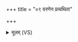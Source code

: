 +++
title = "०९ वरणेन प्रव्यथिता"

+++
<details><summary>मूलम् (VS)</summary>

व॑र॒णेन॒ प्रव्य॑थिता॒ भ्रातृ॑व्या मे॒ सब॑न्धवः। अ॒सूर्तं॒ रजो॒ अप्य॑गु॒स्ते य॑न्त्वध॒मं तमः॑ ॥
</details>